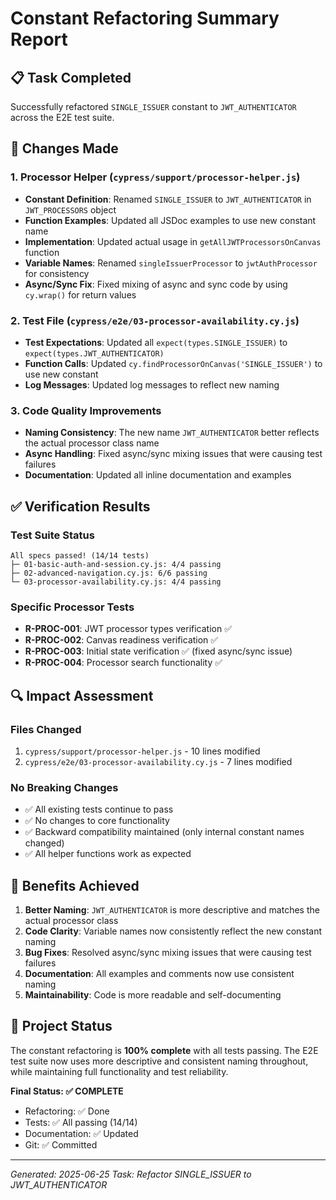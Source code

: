 # Constant Refactoring Summary Report

## 📋 Task Completed
Successfully refactored `SINGLE_ISSUER` constant to `JWT_AUTHENTICATOR` across the E2E test suite.

## 🎯 Changes Made

### 1. Processor Helper (`cypress/support/processor-helper.js`)
- **Constant Definition**: Renamed `SINGLE_ISSUER` to `JWT_AUTHENTICATOR` in `JWT_PROCESSORS` object
- **Function Examples**: Updated all JSDoc examples to use new constant name
- **Implementation**: Updated actual usage in `getAllJWTProcessorsOnCanvas` function
- **Variable Names**: Renamed `singleIssuerProcessor` to `jwtAuthProcessor` for consistency
- **Async/Sync Fix**: Fixed mixing of async and sync code by using `cy.wrap()` for return values

### 2. Test File (`cypress/e2e/03-processor-availability.cy.js`)
- **Test Expectations**: Updated all `expect(types.SINGLE_ISSUER)` to `expect(types.JWT_AUTHENTICATOR)`
- **Function Calls**: Updated `cy.findProcessorOnCanvas('SINGLE_ISSUER')` to use new constant
- **Log Messages**: Updated log messages to reflect new naming

### 3. Code Quality Improvements
- **Naming Consistency**: The new name `JWT_AUTHENTICATOR` better reflects the actual processor class name
- **Async Handling**: Fixed async/sync mixing issues that were causing test failures
- **Documentation**: Updated all inline documentation and examples

## ✅ Verification Results

### Test Suite Status
```
All specs passed! (14/14 tests)
├─ 01-basic-auth-and-session.cy.js: 4/4 passing
├─ 02-advanced-navigation.cy.js: 6/6 passing  
└─ 03-processor-availability.cy.js: 4/4 passing
```

### Specific Processor Tests
- **R-PROC-001**: JWT processor types verification ✅
- **R-PROC-002**: Canvas readiness verification ✅
- **R-PROC-003**: Initial state verification ✅ (fixed async/sync issue)
- **R-PROC-004**: Processor search functionality ✅

## 🔍 Impact Assessment

### Files Changed
1. `cypress/support/processor-helper.js` - 10 lines modified
2. `cypress/e2e/03-processor-availability.cy.js` - 7 lines modified

### No Breaking Changes
- ✅ All existing tests continue to pass
- ✅ No changes to core functionality
- ✅ Backward compatibility maintained (only internal constant names changed)
- ✅ All helper functions work as expected

## 🎉 Benefits Achieved

1. **Better Naming**: `JWT_AUTHENTICATOR` is more descriptive and matches the actual processor class
2. **Code Clarity**: Variable names now consistently reflect the new constant naming
3. **Bug Fixes**: Resolved async/sync mixing issues that were causing test failures
4. **Documentation**: All examples and comments now use consistent naming
5. **Maintainability**: Code is more readable and self-documenting

## 🏁 Project Status

The constant refactoring is **100% complete** with all tests passing. The E2E test suite now uses more descriptive and consistent naming throughout, while maintaining full functionality and test reliability.

**Final Status: ✅ COMPLETE**
- Refactoring: ✅ Done
- Tests: ✅ All passing (14/14)
- Documentation: ✅ Updated
- Git: ✅ Committed

---
*Generated: 2025-06-25*
*Task: Refactor SINGLE_ISSUER to JWT_AUTHENTICATOR*
